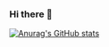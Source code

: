 ### Hi there 👋

[![Anurag's GitHub stats](https://github-readme-stats.vercel.app/api?username=baspa&count_private=true)](https://github.com/baspa/github-readme-stats)
